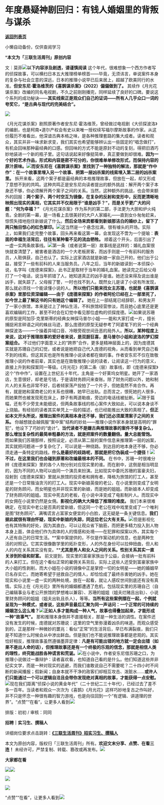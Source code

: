 # 年度悬疑神剧回归：有钱人婚姻里的背叛与谋杀

[**返回列表页**](/gzh/三联生活周刊)

小懒自动备份，仅供查阅学习

***本文为「三联生活周刊」原创内容**

文｜莫菲![](https://mmbiz.qpic.cn/mmbiz_gif/c2Sib3Mp7pOMqvBBeG4xs0c7h8WicXVDv2WkgY00vlHsVlj8kWcT6ovT0rZRHpUH95on1H73zrSghL02Ta3L3PSQ/640?wx_fmt=gif&wxfrom;=13&wx;_lazy=1&tp;=wxpic)**以下内容涉及剧透，请谨慎阅读**
这个年代，很难想象一个西方作者写的侦探故事，可以横扫日本五大推理榜单榜首——毕竟，无须讳言，单说案件本身的复杂与社会立意的深远，日本的推理小说早已后来居上，超越了欧美同行的水准。**但安东尼·霍洛维茨的《喜鹊谋杀案》（2022）偏偏做到了。**
其续作《月光花谋杀案》改编的同名电视剧，不久之前刚刚播完，同样延续了良好的口碑。要说这个系列的成功秘诀——**其实线索正是观众们自己的证词——所有人几乎众口一词的夸奖它，“是古典与现代的完美结合”。**

![](https://mmbiz.qpic.cn/sz_mmbiz_gif/OibULhSiahdsWM9b9Ria3rxRUSibTQh8EEDQ3RaGcKqOZW4NQkItUayQETNNrUoaMNNkPZeawUrhKibxPg2NqFiavvmA/640?wx_fmt=gif&tp;=webp&wxfrom;=5&wx;_lazy=1&wx;_co=1)

《月光花谋杀案》剧照原著作者安东尼·霍洛维茨，曾经做过电视剧《大侦探波洛》的编剧，也是柯南•道尔产权会有史以来唯一授权续写福尔摩斯故事的作家。从这份履历不难看出，他深谙古典本格之味，是各种推理套路的集大成者。读者和观众，其实并非一味求新求变，我们其实也希望能够辨认出一些固定的“唱念做打”，有机会回味那种最经典的口感。但回味的方式不能是原封不动的复刻，得把旧酒巧妙地装进一个新的瓶子里。这句话说起来好像挺简单，真正要做到却很难。**因为一个好的艺术作品，形式和内容是密不可分的，你很难单单修改形式，而保持内容的原汁原味。**![](https://mmbiz.qpic.cn/sz_mmbiz_jpg/bv2faS7sCxibDoG4pRzWVGMV71KFS04D7SuYoaJMtwxibdK0Ob3UXLNNw6GwZolpWvegU0IUcjKPsKLeDLaOGjicQ/640?wx_fmt=other&tp;=webp&wxfrom;=5&wx;_lazy=1&wx;_co=1)**而安东尼在《喜鹊谋杀案》里找到了一种独特的解法，那就是“作中作”：在一个故事里埋入另一个故事、把第一层凶杀案的线索埋入第二层的凶杀案里。**
拆开来看，这两个案子都是最经典的本格推理故事，但放在一起，却又形成了意想不到的共鸣。这种共鸣正是安东尼向读者提出的额外挑战：解开两个案子本身还不够，你必须解开两个案子之间的关系。当然，这种额外的挑战，也会带来额外的回报：**两个案子、两个时空互为镜像，在复杂的反射和变形中，反而更清晰地映照出现实的真相，它其实并不仅局限于“谁是凶手？”，而是关乎更广大的问题：“何为幸福？”**
《月光花谋杀案》作为系列的第二部，手法更为大胆和炉火纯青。全剧的第一幕，是一场看上去很美好的大户人家婚礼——直到女仆匆匆赶来，惊慌失措地抱住新娘说了什么。**然后全场来宾都看到新娘那洁白的婚纱上，留下了两只触目惊心的红色掌印。**![](https://mmbiz.qpic.cn/mmbiz_png/c2Sib3Mp7pOO4tJ06GrqoCiah6m37eHwRcVRK6kyIiaNFS2LxGr2b5vjvtcpP20brpakty15zfEvfKq0IjMKc1icLA/640?wx_fmt=png&from;=appmsg)这当然是一个悬念拉满，很有噱头的开场。实际上，如果我们走完整个故事，回头再来看这第一幕，会发现这不啻为一个提喻：**表面的幸福生活背后，往往有某种看不见的流血牺牲。**
顺着这个开头，后面引出了一虚一实两条故事线。![](https://mmbiz.qpic.cn/sz_mmbiz_gif/OibULhSiahdsWM9b9Ria3rxRUSibTQh8EEDQnlhTn7OOB5Dj80AG6bDiagIrBias50jSicl0ZjCBQkuf16LMUJmthZoVg/640?wx_fmt=gif&tp;=webp&wxfrom;=5&wx;_lazy=1&wx;_co=1)第一条（或者说第一层）故事线是这样的：婚礼血案很快就查清楚了，被害者是酒店的一个大老板房客，而凶手则是一个有前科的服务员，人赃俱获，自己也认了。实际上这家酒店就是新娘一家自己开的，他们出于公益，接受了一些有前科的人来当服务员。八年之后，当年的新娘读到一本侦探小说，名字叫《庞德来探案》，此书正是取材于当年的婚礼血案。她读完之后给父母打了一个电话，说当年抓错了人，她知道真正的凶手是谁。她还没来得及说出谁是凶手，就失踪了。父母报了警，一时也找不到人。既然女儿是读了小说有所发现，那么就必须找一个能读懂小说的人。**所以他们只能来找女主苏珊，也就是《喜鹊谋杀案》里那位资深编辑——由于《庞德来探案》的作者阿伦已经在上一部里死了，如今世上最了解这书的只有她这个编辑了。**
她在上一部结尾已经辞职，和男友开了一家小旅馆，本来是过上了神仙生活，不料旅馆经营惨淡，而且她心底里还是更喜欢编辑的工作，甚至不时会在幻觉中看见那位虚构的侦探庞德。![](https://mmbiz.qpic.cn/sz_mmbiz_jpg/bv2faS7sCxibDoG4pRzWVGMV71KFS04D7dqkX5uS8S7PT7FX8ZNVWtW4IrsrickVQFKGObVH9SWlY24eWHmCGvYw/640?wx_fmt=other&tp;=webp&wxfrom;=5&wx;_lazy=1&wx;_co=1)如果说苏珊的原型是阿加莎·克里斯蒂的经典女神探马普尔小姐——能和大家打成一片，擅长捕捉闲言碎语之间的蛛丝马迹，那么庞德的原型无疑参考了阿婆笔下的另一个经典神探波洛——一个操着异域口音、冷眼旁观世间丑恶的局外人。**所以，某种程度上来说，这对于推理故事的爱好者来说，是双厨狂喜，是马普尔小姐和波洛的梦幻探案组合。**
不过他们字面意义上的“跨界”合作，更多是精神层面上的，因为庞德其实就是苏珊自己的幻觉，或者说是她把自己代入庞德的视角，从而看到单凭自己看不到的线索。但这其实也是所有推理小说读者都在做的事。作者安东尼不仅在致敬推理小说的作者前辈，其实也是在致敬推理小说的读者，让阅读这一行为的意义，直接上升到和探案同一等级。《月光花》的第二条（层）故事线，即《庞德来探案》这个“作中作”，设置在上世纪五十年代，主角是一个好莱坞女明星。她开了一家酒店，生意很好，却老是亏钱，于是请财务顾问来查账。除了财务问题以外，她和制片人的关系也非常不好，后者倾家荡产投拍了一个片子，但她竟然不肯合作。再有，就是她和富商老公的关系也很糟，她早已出轨。总而言之，恨死她的人很多，而她果然也被发现死在床上，脖子有两道勒痕，旁边的电话线被扯断。![](https://mmbiz.qpic.cn/sz_mmbiz_jpg/bv2faS7sCxibDoG4pRzWVGMV71KFS04D7ibdLM4X7AlAqkaqpVZwgl2EkJqdE3yY0VE5Z6zG0lyXVUOYesWP1WnA/640?wx_fmt=other&tp;=webp&wxfrom;=5&wx;_lazy=1&wx;_co=1)限于篇幅，还有不少旁支未能细说，但两条故事线的核心案件大致如此，可以说本身谈不上烧脑。有经验的读者其实单凭上一段的描述，也已经能推出大致的真相了。**但正如本文开头所说，推理出案件的真相本身还不够，我们还必须厘清案子之间的关系。**
你越想就会越佩服“案中案”结构的妙处——推理小说作家本身就是高明的“罪犯”，他设下了巧妙的“诡计”。**当代读者不是嫌古典推理故事的案件不够复杂么，那么增加复杂性的最简单粗暴的方法，就是把案件的数量翻倍。量大总能管饱。**
而如果我们苏珊那样，按照设定，必须从第二层的案件信息来推理第一层的凶案，其实就把问题进一步复杂化了，可以说是一种绕路。到达目的地本身还不够，你必须走通一条特定的路线。**什么是最好的歧路呢，那就是把它伪装成一个捷径！**![](https://mmbiz.qpic.cn/sz_mmbiz_jpg/bv2faS7sCxibDoG4pRzWVGMV71KFS04D7zUwgAPYu0nSMDdARcQrccT1NMpDgC1FRicQRzmR0Jffs2D4aaX0YKCw/640?wx_fmt=jpeg)**不过，在这里我们也会碰到原著和改编最根本的不同。**
在书中，苏珊一时很难分辨《庞德来探案》里的各个人物分别对应现实里的谁。而在剧中，这倒是相当明显的，因为不同的人物可以由同一个演员来扮演。比如现实中委托苏珊的富豪夫妇，投射到《庞德来探案》里就从旅馆的投资者和拥有者，降格为旅馆的打工人，甚至还是一个日常揩油贪污的打工人。现实中新娘英俊的老公，在小说里则变成了女明星的财务顾问，而女明星也并非现实里的新娘，而是她的姐姐。而新娘本人却变成了财务顾问的姐姐。现实中死去的老板，在小说中泽变成了电影制片人。而现实中的女佣在小说里仍然是女佣。**影视化的确大大降低了推理的难度。**
我们本来很难确定，在现实中老公是否真的爱新娘，但这同一个老公在戏中戏里变成了一个唯利是图“财务顾问”、满嘴谎言占富家女便宜的小白脸，这无疑是一条关键信息。**我们据此就很有理由怀疑，现实中新娘的失踪，同这位老公大有关系。**![](https://mmbiz.qpic.cn/sz_mmbiz_jpg/bv2faS7sCxibDoG4pRzWVGMV71KFS04D769Gj8BgnN7lrr8Z2uR2D3ch5PkXwvyhM0VmibKQGsSjXqUicrznpZnhw/640?wx_fmt=other&tp;=webp&wxfrom;=5&wx;_lazy=1&wx;_co=1)但是影视化也有其特殊的好处，因为其直白，可以让观众省下脑筋，而把更多精力投入到人物本身上面，体会他们作为具体的人的情感和处境——在犯罪和探案以外，其实每个人还有自己的日常生活。**案中案提供的，不仅是作案动机的信息，也是两种生活的对照记。它其实很像数学里的拓扑变形，人的外在身份可以拉伸扭曲，但人和人的内在关系其实没有变。****尤其是男人和女人之间的关系。性别关系其实一直关涉到阶级和财富。**
前文提到，现实里的富豪家族出于公益，会接纳一批有前科的人来打工。但在这个看似正常的雇佣关系背后，实际上这些人还受到富豪家族中大小姐的性剥削，而大小姐在小说的镜像中正是掌控一切的女明星——她的婚姻早已名存实亡。而她寄希望于拯救自己的情人，却恰恰成了最终杀害她的凶手。她在现实和小说里一虚一实的两种处境，放在一起看，就让人感叹世间到底还有没有真情。实际上在《月光花》里所有的婚姻都遭遇了危机，包括现实里的苏珊自己（自己编辑事业与老公开旅馆的梦想难以兼容）、苏珊的姐姐（姐夫烂赌且出轨）、小说里财务顾问的姐姐（姐夫出轨且杀人），等等。**当所有这些案例摆在一起，个例就呈现为一种模式，或者说，这些声音最后汇聚为同一声诘问：一个正常的可持续的婚姻怎么这么难？**![](https://mmbiz.qpic.cn/sz_mmbiz_jpg/bv2faS7sCxibDoG4pRzWVGMV71KFS04D7qaV9qtatufd5NtUqAGEet0Kj68aPR5UnLn5CMznX5xJJiakvYYKgkqg/640?wx_fmt=other&tp;=webp&wxfrom;=5&wx;_lazy=1&wx;_co=1)**正如人多才能构成一种人气，故事也得叠加起来，才能形成一种“故事气”。**
那和推理本身倒并不直接相关，那是一种生活的调性。在案件还没有发生的时候，庞德就对苏珊说：这里的空气里弥漫着凶杀的味道。而观众感受到的，正是那样一种微妙的噩兆：看似“正常”的生活背后，早已布满裂痕，我们只是不知道什么时候会从中渗出鲜血。但是我们也不能说推理故事都是悲观的。其实恰好相反，推理故事虽然遵循墨菲定律：**凡是有可能出错的地方就一定会出错（如果不是出人命的话），但推理故事还是有一个终极的乐观的信念，那就是相信人类的理性，终究能战胜各种谎言和荒诞。**![](https://mmbiz.qpic.cn/sz_mmbiz_jpg/bv2faS7sCxibDoG4pRzWVGMV71KFS04D7aUpcXwh2DghSqGQKicd7XGpzo2qDFhJdWxxJaiaV3wfFpaWfkQqQKDRg/640?wx_fmt=other&tp;=webp&wxfrom;=5&wx;_lazy=1&wx;_co=1)在小说中，作者安东尼借苏珊之口，为推理小说做过一番辩护：读者喜欢看，也知道自己看的是什么。他们知道这些并非纪实文学，而是一种对现实的逃避，而我们谁敢说自己不需要呢？二十四小时不间断的新闻播报；假新闻；自身本就不干净的政客们却相互攻击、泼脏水……**或许人们只能通过一个可以逻辑自洽且会带你发现绝对真相的故事，才能获得一点安慰。**![](https://mmbiz.qpic.cn/sz_mmbiz_jpg/bv2faS7sCxibDoG4pRzWVGMV71KFS04D73mOibnq8O1oxHee8muVMefq3ZQt2LOUdNic2NZFicSoI8Pnniaf714rbicA/640?wx_fmt=other&tp;=webp&wxfrom;=5&wx;_lazy=1&wx;_co=1)现在我们距离“侦探小说的黄金年代”（二十世纪二三十年代），已经过去了差不多一百年。当读者和观众一次次为《喜鹊》《月光花》这样巧妙地复古之作叫好，并不只是怀念一种很有趣的智力游戏，也是向往回到一个“有逻辑、讲道理的世界”。“点赞”“在看”，让更多人看到![](https://mmbiz.qpic.cn/mmbiz_gif/c2Sib3Mp7pON9hkSZwdTibRHNZSMPyiapUCHJwlyoZVBC3SfmPmF0VKjkm3NiaToQloHFJ6icyicqZnqgXp6pSQJt5gg/640?wx_fmt=gif&from;=appmsg&wxfrom;=5&wx;_lazy=1&tp;=wxpic)  
  
  
  
  
  

排版：初初 / 审核：同同

  
**招聘｜实习生、撰稿人**  

详细岗位要求点击跳转：[**《三联生活周刊》招实习生、撰稿人**](http://mp.weixin.qq.com/s?__biz=MTc5MTU3NTYyMQ==&mid=2651136871&idx=3&sn=f1c0777fe9d31881e5dfca68ebc2937f&chksm=5907324d6e70bb5b3546dfe1c7b31b5fe05664bebbf36356ba9a1a352e0678444cad62875ad4&scene=21#wechat_redirect)

本文为原创内容，版权归「三联生活周刊」所有。**欢迎文末分享、点赞、在看三连！**
未经许可，严禁复制、转载、篡改或再发布。![](https://mmbiz.qpic.cn/sz_mmbiz_png/Gg7Qtoh7Aic9ZTmAdCc80b4nD7xicgPt863QWU7oNswDx19XrjfTtSl8QwatY2EEZGuNd1WRRiapDZjcDhTnNYmBg/640?wx_fmt=other&wxfrom;=5&wx;_lazy=1&wx;_co=1&retryload;=1&tp;=webp)

**大家都在看**

  
[![](https://mmbiz.qpic.cn/mmbiz_jpg/c2Sib3Mp7pOMc4pBSON1efibsrA9ch7MvPtVEZGBsuzOrhEenGgLxzpAiaeBtSaQibgZcQXQN57AK44CKe9D9ytzoA/640?wx_fmt=jpeg&from;=appmsg&wxfrom;=5&wx;_lazy=1&wx;_co=1&tp;=wxpic)](http://mp.weixin.qq.com/s?__biz=MTc5MTU3NTYyMQ==&mid=2651452107&idx=1&sn=7930d3f7c3b2bdf38b549b24a18bc152&chksm=590be3e16e7c6af7e86531a0ca33ee802ce12005fdc6b66bbcb3038a57be4fc0b9b9ad393a72&scene=21#wechat_redirect)[![](https://mmbiz.qpic.cn/mmbiz_png/c2Sib3Mp7pOMI20eYB8oSD0Ql9BzqBib3Vs44qerPreVGkQNo8bFU1AWu7nvTR2H9E2rWyn0DMjA9azOzEYtPwQw/640?wx_fmt=png&from;=appmsg&wxfrom;=5&wx;_lazy=1&wx;_co=1&tp;=wxpic)](http://mp.weixin.qq.com/s?__biz=MTc5MTU3NTYyMQ==&mid=2651452894&idx=1&sn=a6943537de8b5e7bd95620f80540bec0&chksm=590be4f46e7c6de2996b3123ee84018c87827cba8b1eebe4e3cb3c2f38cf18e4c9ba8c14492b&scene=21#wechat_redirect)  

![](https://mmbiz.qpic.cn/sz_mmbiz_png/Gg7Qtoh7Aic9ZTmAdCc80b4nD7xicgPt86k1kgpU51hWCHjV92ryhVW35PLCvLhxLw9XDhXjgeDyZhHSx5EbRcfg/640?wx_fmt=other&wxfrom;=5&wx;_lazy=1&wx;_co=1&retryload;=1&tp;=webp)

  
[![](https://mmbiz.qpic.cn/mmbiz_jpg/c2Sib3Mp7pONuwrdetOsWUZLdDE1J39mLibBBe0vPzCKS1topq8p9JgG9O86KDCNS3SZl7Paa1d80gvHIBg9C0cw/640?wx_fmt=jpeg&from;=appmsg&wxfrom;=5&wx;_lazy=1&wx;_co=1&tp;=wxpic)]()  
  
“点赞”“在看”，让更多人看到![](https://mmbiz.qpic.cn/mmbiz_gif/c2Sib3Mp7pON9hkSZwdTibRHNZSMPyiapUCHJwlyoZVBC3SfmPmF0VKjkm3NiaToQloHFJ6icyicqZnqgXp6pSQJt5gg/640?wx_fmt=gif&from;=appmsg&wxfrom;=5&wx;_lazy=1&tp;=wxpic)

